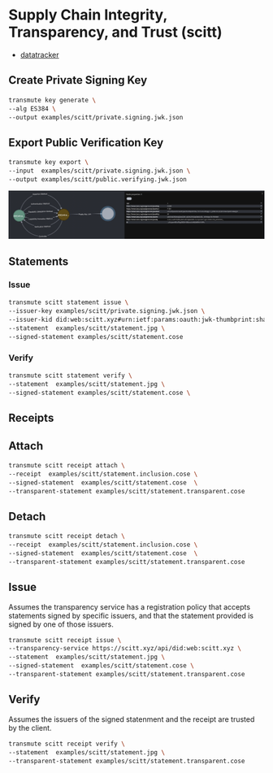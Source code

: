 # Supply Chain Integrity, Transparency, and Trust (scitt)

- [datatracker](https://datatracker.ietf.org/wg/scitt/about/)


## Create Private Signing Key

```sh
transmute key generate \
--alg ES384 \
--output examples/scitt/private.signing.jwk.json
```


## Export Public Verification Key

```sh
transmute key export \
--input  examples/scitt/private.signing.jwk.json \
--output examples/scitt/public.verifying.jwk.json
```

<!--

npm run transmute -- graph \
--env '.env' \
--input  'examples/scitt/public.verifying.jwk.json'

-->

<img src="./public.verifying.jwk.png" />

## Statements

<!-- 
```sh
npm run build;

npm run transmute -- scitt statement issue \
--issuer-kid did:web:scitt.xyz#urn:ietf:params:oauth:jwk-thumbprint:sha-256:gP8lW7iRNl2u0oE99RtuAQ7hnpWQIfEF8f0n_tK_ch8 \
--issuer-key examples/scitt/private.signing.jwk.json \
--statement  examples/scitt/statement.jpg \
--signed-statement examples/scitt/statement.cose

npm run transmute -- scitt statement verify \
--did-resolver https://transmute.id/api \
--statement  examples/scitt/statement.jpg \
--signed-statement examples/scitt/statement.cose \
--output examples/scitt/statement.cose.verified.json

```
-->

### Issue 

```sh
transmute scitt statement issue \
--issuer-key examples/scitt/private.signing.jwk.json \
--issuer-kid did:web:scitt.xyz#urn:ietf:params:oauth:jwk-thumbprint:sha-256:gP8lW7iRNl2u0oE99RtuAQ7hnpWQIfEF8f0n_tK_ch8 \
--statement  examples/scitt/statement.jpg \
--signed-statement examples/scitt/statement.cose
```

### Verify

```sh
transmute scitt statement verify \
--statement  examples/scitt/statement.jpg \
--signed-statement examples/scitt/statement.cose \
```

## Receipts

<!-- 
```sh
npm run build;

npm run transmute -- scitt receipt attach \
--signed-statement  examples/scitt/statement.cose \
--receipt  examples/scitt/statement.inclusion.cose \
--transparent-statement examples/scitt/statement.transparent.cose

npm run transmute -- scitt receipt detach \
--signed-statement  examples/scitt/statement.cose \
--receipt  examples/scitt/statement.inclusion.cose \
--transparent-statement examples/scitt/statement.transparent.cose

npm run transmute -- scitt receipt issue \
--transparency-service https://scitt.xyz/api/did:web:scitt.xyz \
--statement  examples/scitt/statement.jpg \
--signed-statement  examples/scitt/statement.cose \
--transparent-statement examples/scitt/statement.transparent.cose

npm run transmute -- scitt receipt verify \
--statement  examples/scitt/statement.jpg \
--transparent-statement examples/scitt/statement.transparent.cose
```
-->

## Attach

```sh
transmute scitt receipt attach \
--receipt  examples/scitt/statement.inclusion.cose \
--signed-statement  examples/scitt/statement.cose  \
--transparent-statement examples/scitt/statement.transparent.cose
```

## Detach

```sh
transmute scitt receipt detach \
--receipt  examples/scitt/statement.inclusion.cose \
--signed-statement  examples/scitt/statement.cose  \
--transparent-statement examples/scitt/statement.transparent.cose
```

## Issue

Assumes the transparency service has a registration policy that accepts statements signed by specific issuers, and that the statement provided is signed by one of those issuers.

```sh
transmute scitt receipt issue \
--transparency-service https://scitt.xyz/api/did:web:scitt.xyz \
--statement  examples/scitt/statement.jpg \
--signed-statement  examples/scitt/statement.cose \
--transparent-statement examples/scitt/statement.transparent.cose
```

## Verify

Assumes the issuers of the signed statenment and the receipt are trusted by the client.

```sh
transmute scitt receipt verify \
--statement  examples/scitt/statement.jpg \
--transparent-statement examples/scitt/statement.transparent.cose
```